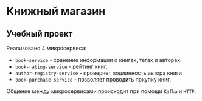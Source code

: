 # Книжный магазин

## Учебный проект

Реализовано 4 микросервиса:

- `book-service` - хранение информации о книгах, тегах и авторах.
- `book-rating-service` - рейтинг книг.
- `author-registry-service` - проверяет подлинность автора книги
- `book-purchase-service` - позволяет проводить покупку книг.

Общение между микросервисами происходит при помощи `Kafka` и  `HTTP`.
